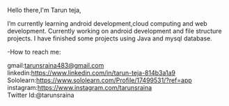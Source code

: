 Hello there,I'm Tarun teja,

I’m currently learning android development,cloud computing and web development.
Currently working on  android development and file structure projects.
I have finished some projects using Java and mysql database.

-How to reach me: 

gmail:tarunsraina483@gmail.com                         
linkedin:https://www.linkedin.com/in/tarun-teja-814b3a1a9                     
Sololearn:https://www.sololearn.com/Profile/17499531/?ref=app          
instagram:https://www.instagram.com/tarunsraina         
Twitter Id:@tarunsraina
